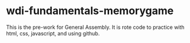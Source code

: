 # wdi-fundamentals-memorygame

This is the pre-work for General Assembly. It is rote code to practice with html, css, javascript, and using github.
